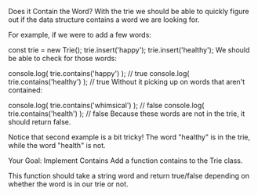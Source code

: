 Does it Contain the Word?
With the trie we should be able to quickly figure out if the data structure contains a word we are looking for.

For example, if we were to add a few words:

const trie = new Trie();
trie.insert('happy');
trie.insert('healthy');
We should be able to check for those words:

console.log( trie.contains('happy') ); // true
console.log( trie.contains('healthy') ); // true
Without it picking up on words that aren't contained:

console.log( trie.contains('whimsical') ); // false
console.log( trie.contains('health') ); // false
 Because these words are not in the trie, it should return false.

 Notice that second example is a bit tricky! The word "healthy" is in the trie, while the word "health" is not.

 Your Goal: Implement Contains
Add a function contains to the Trie class.

This function should take a string word and return true/false depending on whether the word is in our trie or not.
